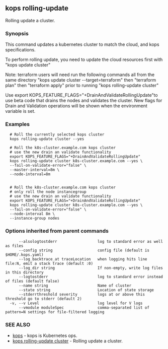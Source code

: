 
<!--- This file is automatically generated by make gen-cli-docs; changes should be made in the go CLI command code (under cmd/kops) -->

## kops rolling-update

Rolling update a cluster.

### Synopsis


This command updates a kubernetes cluster to match the cloud, and kops specifications. 

To perform rolling update, you need to update the cloud resources first with "kops update cluster" 

Note: terraform users will need run the following commands all from the same directory "kops update cluster --target=terraform" then "terraform plan" then "terraform apply" prior to running "kops rolling-update cluster" 

Use export KOPS_FEATURE_FLAGS="+DrainAndValidateRollingUpdate"to use beta code that drains the nodes and validates the cluster.  New flags for Drain and Validation operations will be shown when the environment variable is set.

### Examples

```
  # Roll the currently selected kops cluster
  kops rolling-update cluster --yes
  
  # Roll the k8s-cluster.example.com kops cluster
  # use the new drain an validate functionality
  export KOPS_FEATURE_FLAGS="+DrainAndValidateRollingUpdate"
  kops rolling-update cluster k8s-cluster.example.com --yes \
  --fail-on-validate-error="false" \
  --master-interval=8m \
  --node-interval=8m
  
  
  # Roll the k8s-cluster.example.com kops cluster
  # only roll the node instancegroup
  # use the new drain an validate functionality
  export KOPS_FEATURE_FLAGS="+DrainAndValidateRollingUpdate"
  kops rolling-update cluster k8s-cluster.example.com --yes \
  --fail-on-validate-error="false" \
  --node-interval 8m \
  --instance-group nodes
```

### Options inherited from parent commands

```
      --alsologtostderr                  log to standard error as well as files
      --config string                    config file (default is $HOME/.kops.yaml)
      --log_backtrace_at traceLocation   when logging hits line file:N, emit a stack trace (default :0)
      --log_dir string                   If non-empty, write log files in this directory
      --logtostderr                      log to standard error instead of files (default false)
      --name string                      Name of cluster
      --state string                     Location of state storage
      --stderrthreshold severity         logs at or above this threshold go to stderr (default 2)
  -v, --v Level                          log level for V logs
      --vmodule moduleSpec               comma-separated list of pattern=N settings for file-filtered logging
```

### SEE ALSO
* [kops](kops.md)	 - kops is Kubernetes ops.
* [kops rolling-update cluster](kops_rolling-update_cluster.md)	 - Rolling update a cluster.

